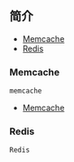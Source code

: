<h2 id="cache">简介</h2>

* [Memcache](#memcache)
* [Redis](#redis)

<h3 id="memcache">Memcache</h3>

    memcache

 *   [Memcache](/Cache/Memcache/README)
    
<h3 id="redis">Redis</h3>

    Redis
